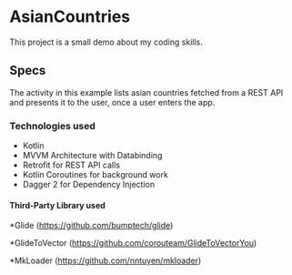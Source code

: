 # AsianCountries
This project is a small demo about my coding skills.

## Specs
The activity in this example lists asian countries fetched from a REST API and presents it to
the user, once a user enters the app.

### Technologies used
* Kotlin
* MVVM Architecture with Databinding
* Retrofit for REST API calls
* Kotlin Coroutines for background work
* Dagger 2 for Dependency Injection

#### Third-Party Library used
*Glide (https://github.com/bumptech/glide)

*GlideToVector (https://github.com/corouteam/GlideToVectorYou)

*MkLoader (https://github.com/nntuyen/mkloader)
